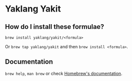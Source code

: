 # Yaklang Yakit

## How do I install these formulae?

`brew install yaklang/yakit/<formula>`

Or `brew tap yaklang/yakit` and then `brew install <formula>`.

## Documentation

`brew help`, `man brew` or check [Homebrew's documentation](https://docs.brew.sh).
